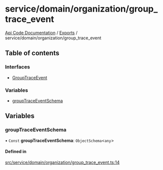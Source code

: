 # service/domain/organization/group\_trace\_event
 
[Api Code Documentation](../README.md) / [Exports](../modules.md) / service/domain/organization/group\_trace\_event

## Table of contents

### Interfaces

- [GroupTraceEvent](../interfaces/service_domain_organization_group_trace_event.GroupTraceEvent.md)

### Variables

- [groupTraceEventSchema](service_domain_organization_group_trace_event.md#grouptraceeventschema)

## Variables

### groupTraceEventSchema

• `Const` **groupTraceEventSchema**: `ObjectSchema`<`any`\>

#### Defined in

[src/service/domain/organization/group_trace_event.ts:14](https://github.com/openkfw/TruBudget/blob/0804644/api/src/service/domain/organization/group_trace_event.ts#L14)
